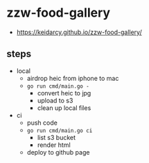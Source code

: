 # zzw-food-gallery

- https://keidarcy.github.io/zzw-food-gallery/

## steps

- local
  - airdrop heic from iphone to mac
  - `go run cmd/main.go -`
    - convert heic to jpg
    - upload to s3
    - clean up local files
- ci
  - push code
  - `go run cmd/main.go ci`
    - list s3 bucket
    - render html
  - deploy to github page
